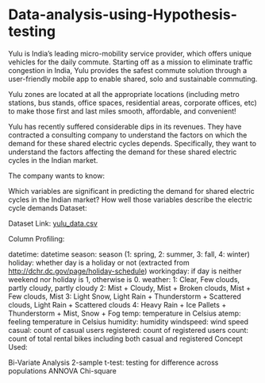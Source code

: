 # Data-analysis-using-Hypothesis-testing
Yulu is India’s leading micro-mobility service provider, which offers unique vehicles for the daily commute. Starting off as a mission to eliminate traffic congestion in India, Yulu provides the safest commute solution through a user-friendly mobile app to enable shared, solo and sustainable commuting.

Yulu zones are located at all the appropriate locations (including metro stations, bus stands, office spaces, residential areas, corporate offices, etc) to make those first and last miles smooth, affordable, and convenient!

Yulu has recently suffered considerable dips in its revenues. They have contracted a consulting company to understand the factors on which the demand for these shared electric cycles depends. Specifically, they want to understand the factors affecting the demand for these shared electric cycles in the Indian market.

The company wants to know:

Which variables are significant in predicting the demand for shared electric cycles in the Indian market? How well those variables describe the electric cycle demands Dataset:

Dataset Link: [yulu_data.csv](https://d2beiqkhq929f0.cloudfront.net/public_assets/assets/000/001/428/original/bike_sharing.csv?1642089089)

Column Profiling:

datetime: datetime season: season (1: spring, 2: summer, 3: fall, 4: winter) holiday: whether day is a holiday or not (extracted from http://dchr.dc.gov/page/holiday-schedule) workingday: if day is neither weekend nor holiday is 1, otherwise is 0. weather: 1: Clear, Few clouds, partly cloudy, partly cloudy 2: Mist + Cloudy, Mist + Broken clouds, Mist + Few clouds, Mist 3: Light Snow, Light Rain + Thunderstorm + Scattered clouds, Light Rain + Scattered clouds 4: Heavy Rain + Ice Pallets + Thunderstorm + Mist, Snow + Fog temp: temperature in Celsius atemp: feeling temperature in Celsius humidity: humidity windspeed: wind speed casual: count of casual users registered: count of registered users count: count of total rental bikes including both casual and registered Concept Used:

Bi-Variate Analysis 2-sample t-test: testing for difference across populations ANNOVA Chi-square
